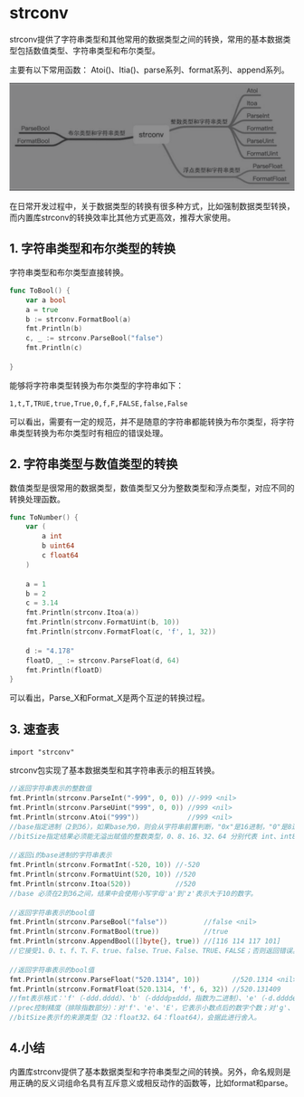 # strconv

strconv提供了字符串类型和其他常用的数据类型之间的转换，常用的基本数据类型包括数值类型、字符串类型和布尔类型。

主要有以下常用函数： Atoi()、Itia()、parse系列、format系列、append系列。

![](../../_static/image-20220704142031486.png)

在日常开发过程中，关于数据类型的转换有很多种方式，比如强制数据类型转换，而内置库strconv的转换效率比其他方式更高效，推荐大家使用。



## 1. 字符串类型和布尔类型的转换

字符串类型和布尔类型直接转换。

```go
func ToBool() {
	var a bool
	a = true
	b := strconv.FormatBool(a)
	fmt.Println(b)
	c, _ := strconv.ParseBool("false")
	fmt.Println(c)

}
```

能够将字符串类型转换为布尔类型的字符串如下：

```
1,t,T,TRUE,true,True,0,f,F,FALSE,false,False
```

可以看出，需要有一定的规范，并不是随意的字符串都能转换为布尔类型，将字符串类型转换为布尔类型时有相应的错误处理。



## 2. 字符串类型与数值类型的转换

数值类型是很常用的数据类型，数值类型又分为整数类型和浮点类型，对应不同的转换处理函数。

```go
func ToNumber() {
	var (
		a int
		b uint64
		c float64
	)

	a = 1
	b = 2
	c = 3.14
	fmt.Println(strconv.Itoa(a))
	fmt.Println(strconv.FormatUint(b, 10))
	fmt.Println(strconv.FormatFloat(c, 'f', 1, 32))

	d := "4.178"
	floatD, _ := strconv.ParseFloat(d, 64)
	fmt.Println(floatD)
}

```

可以看出，Parse_X和Format_X是两个互逆的转换过程。



## 3. 速查表

`import "strconv"`

strconv包实现了基本数据类型和其字符串表示的相互转换。

```go
//返回字符串表示的整数值
fmt.Println(strconv.ParseInt("-999", 0, 0)) //-999 <nil>
fmt.Println(strconv.ParseUint("999", 0, 0)) //999 <nil>
fmt.Println(strconv.Atoi("999"))            //999 <nil>
//base指定进制（2到36），如果base为0，则会从字符串前置判断，"0x"是16进制，"0"是8进制，否则是10进制；
//bitSize指定结果必须能无溢出赋值的整数类型，0、8、16、32、64 分别代表 int、int8、int16、int32、int64；

//返回i的base进制的字符串表示
fmt.Println(strconv.FormatInt(-520, 10)) //-520
fmt.Println(strconv.FormatUint(520, 10)) //520
fmt.Println(strconv.Itoa(520))           //520
//base 必须在2到36之间，结果中会使用小写字母'a'到'z'表示大于10的数字。

//返回字符串表示的bool值
fmt.Println(strconv.ParseBool("false"))         //false <nil>
fmt.Println(strconv.FormatBool(true))           //true
fmt.Println(strconv.AppendBool([]byte{}, true)) //[116 114 117 101]
//它接受1、0、t、f、T、F、true、false、True、False、TRUE、FALSE；否则返回错误。

//返回字符串表示的bool值
fmt.Println(strconv.ParseFloat("520.1314", 10))        //520.1314 <nil>
fmt.Println(strconv.FormatFloat(520.1314, 'f', 6, 32)) //520.131409
//fmt表示格式：'f'（-ddd.dddd）、'b'（-ddddp±ddd，指数为二进制）、'e'（-d.dddde±dd，十进制指数）、'E'（-d.ddddE±dd，十进制指数）、'g'（指数很大时用'e'格式，否则'f'格式）、'G'（指数很大时用'E'格式，否则'f'格式）。
//prec控制精度（排除指数部分）：对'f'、'e'、'E'，它表示小数点后的数字个数；对'g'、'G'，它控制总的数字个数。如果prec 为-1，则代表使用最少数量的、但又必需的数字来表示f。
//bitSize表示f的来源类型（32：float32、64：float64），会据此进行舍入。
```



## 4.小结

内置库strconv提供了基本数据类型和字符串类型之间的转换。另外，命名规则是用正确的反义词组命名具有互斥意义或相反动作的函数等，比如format和parse。

